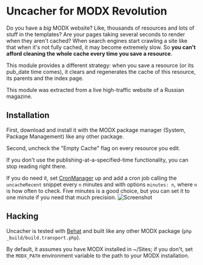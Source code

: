 # Uncacher for MODX Revolution
Do you have a *big* MODX website? Like, thousands of resources and lots of stuff in the templates? Are your pages taking several seconds to render when they aren't cached? When search engines start crawling a site like that when it's not fully cached, it may become extremely slow. So **you can't afford cleaning the whole cache every time you save a resource**.

This module provides a different strategy: when you save a resource (or its pub_date time comes), it clears and regenerates the cache of this resource, its parents and the index page.

This module was extracted from a live high-traffic website of a Russian magazine.

## Installation
First, download and install it with the MODX package manager (System, Package Management) like any other package.

Second, uncheck the "Empty Cache" flag on every resource you edit.

If you don't use the publishing-at-a-specified-time functionality, you can stop reading right there.

If you do need it, set [CronManager](http://rtfm.modx.com/display/ADDON/CronManager) up and add a cron job calling the `uncacheRecent` snippet every `n` minutes and with options `minutes: n`, where `n` is how often to check. Five minutes is a good choice, but you can set it to one minute if you need that much precision.
![Screenshot](http://mfwb.us/bDRC+)

## Hacking
Uncacher is tested with [Behat](http://behat.org) and built like any other MODX package (`php _build/build.transport.php`).

By default, it assumes you have MODX installed in ~/Sites; if you don't, set the `MODX_PATH` environment variable to the path to your MODX installation.